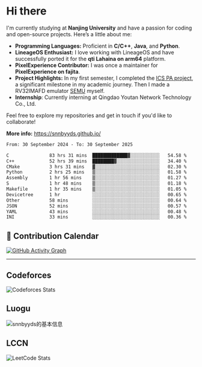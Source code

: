 # Hi there

I'm currently studying at **Nanjing University** and have a passion for coding and open-source projects. Here’s a little about me:

- **Programming Languages:** Proficient in **C/C++**, **Java**, and **Python**.
- **LineageOS Enthusiast:** I love working with LineageOS and have successfully ported it for the **qti Lahaina on arm64** platform.
- **PixelExperience Contributor:** I was once a maintainer for **PixelExperience on fajita**.
- **Project Highlights:** In my first semester, I completed the [ICS PA project](https://nju-projectn.github.io/ics-pa-gitbook/ics2024/), a significant milestone in my academic journey. Then I made a RV32IMAFD emulator [SEMU](https://github.com/snnbyyds/semu) myself.
- **Internship**: Currently interning at Qingdao Youtan Network Technology Co., Ltd.

Feel free to explore my repositories and get in touch if you'd like to collaborate!

**More info:** https://snnbyyds.github.io/

<!--START_SECTION:waka-->

```txt
From: 30 September 2024 - To: 30 September 2025

C               83 hrs 31 mins  █████████████▓░░░░░░░░░░░   54.58 %
C++             52 hrs 39 mins  ████████▓░░░░░░░░░░░░░░░░   34.40 %
CMake           3 hrs 31 mins   ▓░░░░░░░░░░░░░░░░░░░░░░░░   02.30 %
Python          2 hrs 25 mins   ▒░░░░░░░░░░░░░░░░░░░░░░░░   01.58 %
Assembly        1 hr 56 mins    ▒░░░░░░░░░░░░░░░░░░░░░░░░   01.27 %
S               1 hr 48 mins    ▒░░░░░░░░░░░░░░░░░░░░░░░░   01.18 %
Makefile        1 hr 35 mins    ▒░░░░░░░░░░░░░░░░░░░░░░░░   01.05 %
Devicetree      1 hr            ░░░░░░░░░░░░░░░░░░░░░░░░░   00.65 %
Other           58 mins         ░░░░░░░░░░░░░░░░░░░░░░░░░   00.64 %
JSON            52 mins         ░░░░░░░░░░░░░░░░░░░░░░░░░   00.57 %
YAML            43 mins         ░░░░░░░░░░░░░░░░░░░░░░░░░   00.48 %
INI             33 mins         ░░░░░░░░░░░░░░░░░░░░░░░░░   00.36 %
```

<!--END_SECTION:waka-->

## 📅 Contribution Calendar

[![GitHub Activity Graph](https://github-readme-activity-graph.vercel.app/graph?username=snnbyyds&theme=react-dark)](https://github.com/snnbyyds)

---

## Codeforces
![Codeforces Stats](https://codeforces-readme-stats.vercel.app/api/card?username=snnbyyds)

## Luogu
![snnbyyds的基本信息](https://luogu-card.vercel.app/about?id=1560631)

## LCCN
![LeetCode Stats](https://leetcard.jacoblin.cool/snnbyyds?theme=light&font=Fuzzy%20Bubbles&site=cn)
